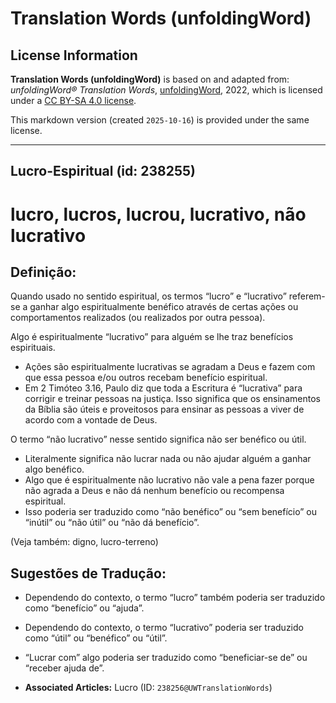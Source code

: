 # Translation Words (unfoldingWord)

## License Information

**Translation Words (unfoldingWord)** is based on and adapted from: _unfoldingWord® Translation Words_, [unfoldingWord](https://unfoldingword.org/utw), 2022, which is licensed under a [CC BY-SA 4.0 license](https://creativecommons.org/licenses/by-sa/4.0/legalcode.en).

This markdown version (created `2025-10-16`) is provided under the same license.



--------------------------------

## Lucro-Espiritual (id: 238255)

lucro, lucros, lucrou, lucrativo, não lucrativo
===============================================

Definição:
----------

Quando usado no sentido espiritual, os termos “lucro” e “lucrativo” referem\-se a ganhar algo espiritualmente benéfico através de certas ações ou comportamentos realizados (ou realizados por outra pessoa).

Algo é espiritualmente “lucrativo” para alguém se lhe traz benefícios espirituais.

* Ações são espiritualmente lucrativas se agradam a Deus e fazem com que essa pessoa e/ou outros recebam benefício espiritual.
* Em 2 Timóteo 3\.16, Paulo diz que toda a Escritura é “lucrativa” para corrigir e treinar pessoas na justiça. Isso significa que os ensinamentos da Bíblia são úteis e proveitosos para ensinar as pessoas a viver de acordo com a vontade de Deus.

O termo “não lucrativo” nesse sentido significa não ser benéfico ou útil.

* Literalmente significa não lucrar nada ou não ajudar alguém a ganhar algo benéfico.
* Algo que é espiritualmente não lucrativo não vale a pena fazer porque não agrada a Deus e não dá nenhum benefício ou recompensa espiritual.
* Isso poderia ser traduzido como “não benéfico” ou “sem benefício” ou “inútil” ou “não útil” ou “não dá benefício”.

(Veja também: digno, lucro\-terreno)

Sugestões de Tradução:
----------------------

* Dependendo do contexto, o termo “lucro” também poderia ser traduzido como “benefício” ou “ajuda”.
* Dependendo do contexto, o termo “lucrativo” poderia ser traduzido como “útil” ou “benéfico” ou “útil”.
* “Lucrar com” algo poderia ser traduzido como “beneficiar\-se de” ou “receber ajuda de”.

* **Associated Articles:** Lucro (ID: `238256@UWTranslationWords`)

